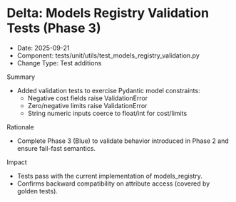 # Delta: Models Registry Validation Tests (Phase 3)

- Date: 2025-09-21
- Component: tests/unit/utils/test_models_registry_validation.py
- Change Type: Test additions

Summary
- Added validation tests to exercise Pydantic model constraints:
  - Negative cost fields raise ValidationError
  - Zero/negative limits raise ValidationError
  - String numeric inputs coerce to float/int for cost/limits

Rationale
- Complete Phase 3 (Blue) to validate behavior introduced in Phase 2 and ensure fail-fast semantics.

Impact
- Tests pass with the current implementation of models_registry.
- Confirms backward compatibility on attribute access (covered by golden tests).
